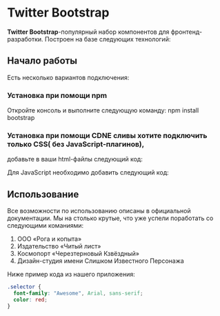 # Twitter Bootstrap
**Twitter Bootstrap**-популярный набор компонентов для фронтенд-разработки.
Построен на базе следующих технологий:

## Начало работы
Есть несколько вариантов подключения:

### Установка при помощи npm
Откройте консоль и выполните следующую команду: npm install bootstrap

### Установка при помощи CDNЕ сливы хотите подключить только CSS( без JavaScript-плагинов), 
добавьте в ваши html-файлы следующий код: 


Для JavaScript необходимо добавить следующий код:

## Использование 
Все возможности по использованию описаны в официальной документации.
Мы на столько крутые, что уже успели поработать со следующими команиями:
1. ООО «Рога и копыта»
2. Издательство «Читый лист»
3. Космопорт «Черезтерновый Кзвёздный»
4. Дизайн-студия имени Слишком Известного Персонажа

Ниже пример кода из нашего приложения:

```css
.selector {
  font-family: "Awesome", Arial, sans-serif;
  color: red;
}
```